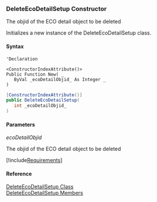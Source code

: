 ﻿### DeleteEcoDetailSetup Constructor

The objid of the ECO detail object to be deleted

Initializes a new instance of the DeleteEcoDetailSetup class.

#### Syntax

```vbnet
'Declaration

<ConstructorIndexAttribute()>
Public Function New( _
   ByVal _ecoDetailObjid_ As Integer _
)
```

```csharp
[ConstructorIndexAttribute()]
public DeleteEcoDetailSetup( 
   int _ecoDetailObjid_
)
```

#### Parameters

_ecoDetailObjid_

The objid of the ECO detail object to be deleted

[!include[Requirements](../partials/requirements.md)]

#### Reference

[DeleteEcoDetailSetup Class](FChoice.Toolkits.Clarify~FChoice.Toolkits.Clarify.DepotRepair.DeleteEcoDetailSetup.md)  
[DeleteEcoDetailSetup Members](FChoice.Toolkits.Clarify~FChoice.Toolkits.Clarify.DepotRepair.DeleteEcoDetailSetup_members.md)